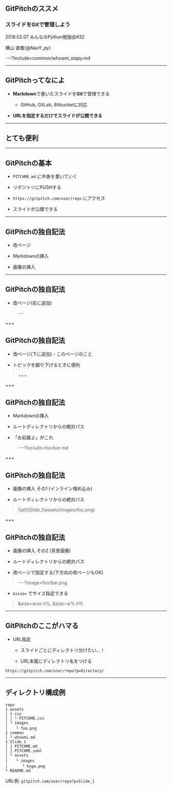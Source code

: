 ## GitPitchのススメ

### スライドをGitで管理しよう

2018.02.07 みんなのPython勉強会#32

横山 直敬(@NaoY_py)

---?include=common/whoami_stapy.md

---

## GitPitchってなによ

- **Markdown**で書いたスライドを**Git**で管理できる

	- GitHub, GitLab, Bitbucketに対応

- **URLを指定するだけでスライドが公開できる**

---

## とても便利

---

## GitPitchの基本

- `PITCHME.md` に中身を書いていく

- リポジトリにPUSHする

- `https://gitpitch.com/user/repo` にアクセス

- スライドが公開できる

---

## GitPitchの独自記法

- 改ページ

- Markdownの挿入

- 画像の挿入

---

## GitPitchの独自記法

- 改ページ(右に追加)

> \---

+++

## GitPitchの独自記法

- 改ページ(下に追加)・このページのこと

- トピックを掘り下げるときに便利 

> +++

+++

## GitPitchの独自記法

- Markdownの挿入

- ルートディレクトリからの絶対パス

- 「お前誰よ」がこれ

> ---?include=foo/bar.md

+++

## GitPitchの独自記法

- 画像の挿入 その1 (インライン埋め込み)

- ルートディレクトリからの絶対パス

> \!\[alt](Slide_1/assets/images/foo.png)

+++

## GitPitchの独自記法

- 画像の挿入 その2 (背景画像)

- ルートディレクトリからの絶対パス

- 改ページで指定する(下方向の改ページもOK)

> ---?image=foo/bar.png

- `&size=` でサイズ指定できる

> &size=auto n%, &size=w% h%

---

## GitPitchのここがハマる

- URL指定

	- スライドごとにディレクトリ分けたい…！
	
	- URL末尾にディレクトリ名をつける
	
`https://gitpitch.com/user/repo?p=Directory/` 

---

## ディレクトリ構成例

```
repo
├ assets
│ ├ css
│ │ └ PITCHME.css
│ └ images
│ 　 └ foo.png
├ common
│ └ whoami.md
├ Slide_1
│ ├ PITCHME.md
│ ├ PITCHME.yaml
│ └ assets
│ 　 └ images
│ 　 　 └ hoge.png
└ README.md
```

URL例: ``gitpitch.com/user/repo?p=Slide_1``

